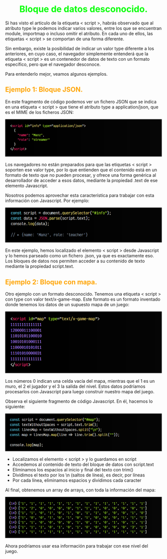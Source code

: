 # <span style="color:lime"><center>Bloque de datos desconocido.</center></span>

Si has visto el artículo de la etiqueta < script >, habrás observado que al atributo type le podemos indicar varios valores, entre los que se encuentran module, importmap o incluso omitir el atributo. En cada uno de ellos, las etiquetas < script > se comportan de una forma diferente.

Sin embargo, existe la posibilidad de indicar un valor type diferente a los anteriores, en cuyo caso, el navegador simplemente entenderá que la etiqueta < script > es un contenedor de datos de texto con un formato específico, pero que el navegador desconoce.

Para entenderlo mejor, veamos algunos ejemplos.

## <span style="color:orange">Ejemplo 1: Bloque JSON.</span>
En este fragmento de código podemos ver un fichero JSON que se indica en una etiqueta < script > que tiene el atributo type a application/json, que es el MIME de los ficheros JSON:

![alt text](./imagenes-bloque-de-datos-desconocido/image.png)

Los navegadores no están preparados para que las etiquetas < script > soporten ese valor type, por lo que entienden que el contenido está en un formato de texto que no pueden procesar, y ofrece una forma genérica al desarrollador de acceder a esos datos, mediante la propiedad .text de ese elemento Javascript.

Nosotros podemos aprovechar esta característica para trabajar con esta información con Javascript. Por ejemplo:

![alt text](./imagenes-bloque-de-datos-desconocido/image-1.png)

En este ejemplo, hemos localizado el elemento < script > desde Javascript y lo hemos parseado como un fichero .json, ya que es exactamente eso. Los bloques de datos nos permiten acceder a su contenido de texto mediante la propiedad script.text.

## <span style="color:orange">Ejemplo 2: Bloque con mapa.</span>
Otro ejemplo con un formato desconocido. Tenemos una etiqueta < script > con type con valor text/x-game-map. Este formato es un formato inventado donde tenemos los datos de un supuesto mapa de un juego:

![alt text](./imagenes-bloque-de-datos-desconocido/image-2.png)

</script>

Los números 0 indican una celda vacía del mapa, mientras que el 1 es un muro, el 2 el jugador y el 3 la salida del nivel. Estos datos podríamos procesarlos con Javascript para luego construir nuestro mapa del juego.

Observa el siguiente fragmento de código Javascript. En él, hacemos lo siguiente:

![alt text](./imagenes-bloque-de-datos-desconocido/image-3.png)


   - Localizamos el elemento < script > y lo guardamos en script
   - Accedemos al contenido de texto del bloque de datos con script.text
   - Eliminamos los espacios al inicio y final del texto con trim()
   - Dividimos el texto por los \n (saltos de línea), es decir, por líneas
   - Por cada línea, eliminamos espacios y dividimos cada caracter

Al final, obtenemos un array de arrays, con toda la información del mapa:

![alt text](./imagenes-bloque-de-datos-desconocido/image-4.png)

Ahora podríamos usar esa información para trabajar con ese nivel del juego.